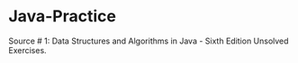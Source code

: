 # Java-Practice

Source # 1: Data Structures and Algorithms in Java - Sixth Edition Unsolved Exercises.
